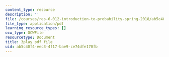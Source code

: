 ```yaml
---
content_type: resource
description: ''
file: /courses/res-6-012-introduction-to-probability-spring-2018/ab5c40f4eec34f17bae9ce74dfe170fb_v5fOm80VAnc.pdf
file_type: application/pdf
learning_resource_types: []
ocw_type: OCWFile
resourcetype: Document
title: 3play pdf file
uid: ab5c40f4-eec3-4f17-bae9-ce74dfe170fb
---
```

